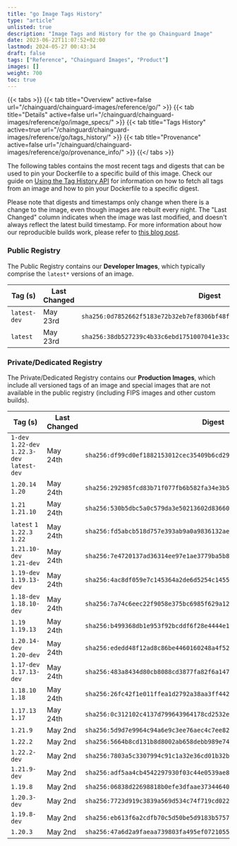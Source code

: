 ```yaml
---
title: "go Image Tags History"
type: "article"
unlisted: true
description: "Image Tags and History for the go Chainguard Image"
date: 2023-06-22T11:07:52+02:00
lastmod: 2024-05-27 00:43:34
draft: false
tags: ["Reference", "Chainguard Images", "Product"]
images: []
weight: 700
toc: true
---
```


{{< tabs >}}
{{< tab title="Overview" active=false url="/chainguard/chainguard-images/reference/go/" >}}
{{< tab title="Details" active=false url="/chainguard/chainguard-images/reference/go/image_specs/" >}}
{{< tab title="Tags History" active=true url="/chainguard/chainguard-images/reference/go/tags_history/" >}}
{{< tab title="Provenance" active=false url="/chainguard/chainguard-images/reference/go/provenance_info/" >}}
{{</ tabs >}}

The following tables contains the most recent tags and digests that can be used to pin your Dockerfile to a specific build of this image. Check our guide on [Using the Tag History API](/chainguard/chainguard-images/using-the-tag-history-api/) for information on how to fetch all tags from an image and how to pin your Dockerfile to a specific digest.

Please note that digests and timestamps only change when there is a change to the image, even though images are rebuilt every night. The "Last Changed" column indicates when the image was last modified, and doesn't always reflect the latest build timestamp. For more information about how our reproducible builds work, please refer to [this blog post](https://www.chainguard.dev/unchained/reproducing-chainguards-reproducible-image-builds).

### Public Registry
The Public Registry contains our **Developer Images**, which typically comprise the `latest*` versions of an image.

| Tag (s)       | Last Changed | Digest                                                                    |
|---------------|--------------|---------------------------------------------------------------------------|
|  `latest-dev` | May 23rd     | `sha256:0d7852662f5183e72b32eb7ef8306bf48f32846d5c20f0481ec2a5b127918929` |
|  `latest`     | May 23rd     | `sha256:38db527239c4b33c6ebd1751007041e33cdf81de45f2195b1a60816eb351def1` |


### Private/Dedicated Registry
The Private/Dedicated Registry contains our **Production Images**, which include all versioned tags of an image and special images that are not available in the public registry (including FIPS images and other custom builds).

| Tag (s)                                       | Last Changed | Digest                                                                    |
|-----------------------------------------------|--------------|---------------------------------------------------------------------------|
|  `1-dev` `1.22-dev` `1.22.3-dev` `latest-dev` | May 24th     | `sha256:df99cd0ef1882153012cec35409b6cd29df30a6a3602a238d99c06d4923f19b2` |
|  `1.20.14` `1.20`                             | May 24th     | `sha256:292985fcd83b71f077fb6b582fa34e3b579316a2259829a280183b15909118ef` |
|  `1.21` `1.21.10`                             | May 24th     | `sha256:530b5dbc5a0c579da3e50213602d83660fd5eb4e160a996743c758a8016e6352` |
|  `latest` `1` `1.22.3` `1.22`                 | May 24th     | `sha256:fd5abcb518d757e393ab9a0a9836132aee1a9064cbf6e79639113269f68fc8f4` |
|  `1.21.10-dev` `1.21-dev`                     | May 24th     | `sha256:7e4720137ad36314ee97e1ae3779ba5b8cf9a42589ebb5251743f97623541ece` |
|  `1.19-dev` `1.19.13-dev`                     | May 24th     | `sha256:4ac8df059e7c145364a2de6d5254c145503b50c5e18859ffb17a277a41d672ff` |
|  `1.18-dev` `1.18.10-dev`                     | May 24th     | `sha256:7a74c6eec22f9058e375bc6985f629a127f37229aed34ac6ac38cce51b71a210` |
|  `1.19` `1.19.13`                             | May 24th     | `sha256:b499368db1e953f92bcddf6f28e4444e196339f24fe2de9ceaa14b5284493c62` |
|  `1.20.14-dev` `1.20-dev`                     | May 24th     | `sha256:ededd48f12ad8c86be4460160248a4f52d4988f6dcf4672a7a7ebb547e6a0e6d` |
|  `1.17-dev` `1.17.13-dev`                     | May 24th     | `sha256:483a8434d80cb8088cd3877fa82f6a147b3cdb33c2e49db67ef259b9c5fd2e2d` |
|  `1.18.10` `1.18`                             | May 24th     | `sha256:26fc42f1e011ffea1d2792a38aa3ff442d589340919aae6024826611de0b4b25` |
|  `1.17.13` `1.17`                             | May 24th     | `sha256:0c312102c4137d799643964178cd2532eba63178f565f470cb5f0c7d6573b225` |
|  `1.21.9`                                     | May 2nd      | `sha256:5d9d7e9964c94a6e9c3ee76aec4c7ee8241270a84b6aa0117bc9f36eea1c1c5f` |
|  `1.22.2`                                     | May 2nd      | `sha256:5664b8cd131b8d8002ab658debb989e74504a0a63cc6c8b5e5b634612d61df84` |
|  `1.22.2-dev`                                 | May 2nd      | `sha256:7803a5c3307994c91c1a32e36cd01b32b82c32babb952599aefdd0ed827c3e89` |
|  `1.21.9-dev`                                 | May 2nd      | `sha256:adf5aa4cb4542297930f03c44e0539ae89acdc8e565c26fffee6dca569e5891b` |
|  `1.19.8`                                     | May 2nd      | `sha256:06838d22698818b0efe3dfaae3734464070be3061e379266f6c710728b22cb54` |
|  `1.20.3-dev`                                 | May 2nd      | `sha256:7723d919c3839a569d534c74f719cd02232ad13e4a1185a381909422f2e87c8c` |
|  `1.19.8-dev`                                 | May 2nd      | `sha256:eb613f6a2cdfb70c5d50be5d9183b575754ec83fee35e8f62d7cb02b7875bbb2` |
|  `1.20.3`                                     | May 2nd      | `sha256:47a6d2a9faeaa739803fa495ef0721055a24142ebd1f0ab4e2306b6cebf860d1` |

